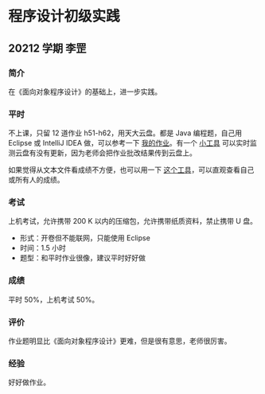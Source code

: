 # 程序设计初级实践

## 20212 学期 李罡

### 简介

在《面向对象程序设计》的基础上，进一步实践。

### 平时

不上课，只留 12 道作业 h51-h62，用天大云盘。都是 Java 编程题，自己用 Eclipse 或 IntelliJ IDEA 做，可以参考一下 [我的作业](https://github.com/superpung/Primary-Practice-Homeworks)。有一个 [小工具](https://github.com/superpung/TJU-Drive-Crawling) 可以实时监测云盘有没有更新，因为老师会把作业批改结果传到云盘上。

如果觉得从文本文件看成绩不方便，也可以用一下 [这个工具](https://github.com/superpung/Show-Scores)，可以直观查看自己或所有人的成绩。

### 考试

上机考试，允许携带 200 K 以内的压缩包，允许携带纸质资料，禁止携带 U 盘。

- 形式：开卷但不能联网，只能使用 Eclipse
- 时间：1.5 小时
- 题型：和平时作业很像，建议平时好好做

### 成绩

平时 50%，上机考试 50%。

### 评价

作业题明显比《面向对象程序设计》更难，但是很有意思，老师很厉害。

### 经验

好好做作业。
